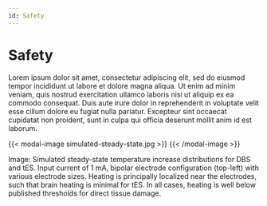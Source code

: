 ```yaml
---
id: Safety
---
```

# Safety

Lorem ipsum dolor sit amet, consectetur adipiscing elit, sed do eiusmod tempor incididunt ut labore et dolore magna aliqua. Ut enim ad minim veniam, quis nostrud exercitation ullamco laboris nisi ut aliquip ex ea commodo consequat. Duis aute irure dolor in reprehenderit in voluptate velit esse cillum dolore eu fugiat nulla pariatur. Excepteur sint occaecat cupidatat non proident, sunt in culpa qui officia deserunt mollit anim id est laborum.

{{< modal-image simulated-steady-state.jpg >}}
{{< /modal-image >}}

Image: Simulated steady-state temperature increase distributions for DBS and tES. Input current of 1 mA, bipolar electrode configuration (top-left) with various electrode sizes. Heating is principally localized near the electrodes, such that brain heating is minimal for tES. In all cases, heating is well below published thresholds for direct tissue damage.
